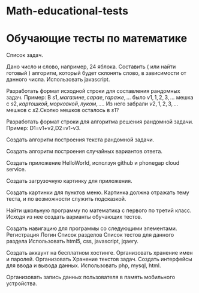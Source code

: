 # Math-educational-tests
<h1>Обучающие тесты по математике</h1>





Список задач.








Дано число и слово, например, 24 яблока. Составить ( или найти готовый ) алгоритм, который будет склонять слово,
в зависимости от данного числа. Использовать javascript.

Разработать формат исходной строки для составления рандомных задач.
Пример:
В $s1,магазине,сарае,гараже,...$ было $v1,1,2,3,...$ мешка с $s2,картошкой,морковкой,луком,...$. Из него забрали 
$v2,1,2,3,...$ мешков с $s2$.Сколко мешков осталось в $s1$?

Разработать формат строки для алгоритма решения рандомной задачи.
Пример:
D1=v1+v2,D2=v1-v3.

Создать алгоритм построения текста рандомной задачи.

Создать алгоритм построения случайных вариантов ответа.

Создать приложение HelloWorld, исползуя github и phonegap cloud service.

Создать загрузочную картинку для приложения.

Создать картинки для пунктов меню. Картинка должна отражать тему теста, и по возможности служить подсказкой.

Найти школьную программу по математика с первого по третий класс. Исходя из нее создать варианты обучающих
тестов.

Создать навигацию для программы со следующими элементами.
Регистрация
Логин
Список разделов
Список тестов для данного раздела
Использовать html5, css, javascript, jqaery.

Создать аккаунт на бесплатном хостинге. Организовать хранение имен и паролей. Организовать
Хранение текстов задач. Создать интерфейсы для ввода и вывода данных.
Использовать php, mysql, html.

Организовать запись данных пользователя в память мобильного устройства.
